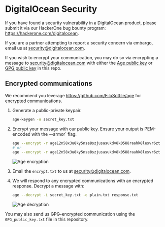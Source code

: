 # DigitalOcean Security

If you have found a security vulnerability in a DigitalOcean product, please submit it via our HackerOne bug bounty program: <https://hackerone.com/digitalocean>.

If you are a partner attempting to report a security concern via embargo, email us at [security@digitalocean.com](mailto:security@digitalocean.com).

If you wish to encrypt your communication, you may do so via encrypting a message to [security@digitalocean.com](mailto:security@digitalocean.com) with either the [Age public key](/age_public_key.txt) or [GPG public key](/GPG_public_key.txt) in this repo.

## Encrypted communications

We recommend you leverage <https://github.com/FiloSottile/age> for encrypted communications.

1. Generate a public-private keypair.
    ```bash
    age-keygen -o secret_key.txt
    ```
1. Encrypt your message with our public key. Ensure your output is PEM-encoded with the --armor` flag.
    ```bash
    age --encrypt -r age12n58x3u8ky5nse8szjusasukdv8k0588raahk8lesvr6zt6nq9fsjkn2kw -o encrypt.txt --armor mymessage.txt
    # or
    age --encrypt -r age12n58x3u8ky5nse8szjusasukdv8k0588raahk8lesvr6zt6nq9fsjkn2kw -o encrypt.txt --armor <<< "My message"
    ```
    
    ![Age encryption](https://user-images.githubusercontent.com/6969296/214439812-7a185afa-cba2-469d-893e-4aed298997ac.png)

1. Email the `encrypt.txt` to us at [security@digitalocean.com](mailto:security@digitalocean.com).
1. We will respond to any encrypted communications with an encrypted response. Decrypt a message with:
    ```bash
    age --decrypt -i secret_key.txt -o plain.txt response.txt
    ```

    ![Age decryption](https://user-images.githubusercontent.com/6969296/214439670-8420d85b-9c82-488a-a2d9-ae689ea01ce4.png)

You may also send us GPG-encrypted communication using the `GPG_public_key.txt` file in this repository.
